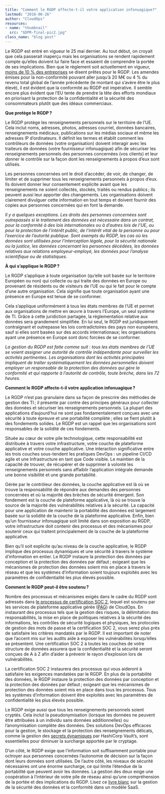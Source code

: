 ```yaml
---
title: "Comment le RGDP affecte-t-il votre application infonuagique?"
lastmod: "2018-06-26"
author: "CloudOps"
resources:
- name: "thumbnail"
  src: "GDPR-final-pic2.jpg"
class_name: "blog post"
---
```


<p>Le RGDP est entré en vigueur le 25 mai dernier. Au tout début, on croyait que cela passerait inaperçu mais les organisations se rendent rapidement compte qu’elles doivent lui faire face et essaient de comprendre la portée de ses implications. Bien que le règlement soit actuellement en vigueur, <a href="http://www.information-age.com/if-youre-still-not-prepared-dont-panic-heres-gdpr-101-123461476/" target="_blank">moins de 10 % des entreprises</a> se disent prêtes pour le RGDP. Les amendes émises pour la non-conformité pouvant aller jusqu’à 20 M€ ou 4 % du revenu total global de l’année précédente (le montant qui s’avère être le plus élevé), il est évident que la conformité au RGDP est impérative. Il semble encore plus évident que l’EU tente de prendre la tête des efforts mondiaux en priorisant la protection de la confidentialité et la sécurité des consommateurs plutôt que des idéaux commerciaux.</p><p><strong>Que protège le RGDP ?</strong></p><p>Le RGDP protège les renseignements personnels sur le territoire de l’UE. Cela inclut noms, adresses, photos, adresses courriel, données bancaires, renseignements médicaux, publications sur les médias sociaux et même les adresses IP d’ordinateurs. Il définit les termes et établit comment les contrôleurs de données (votre organisation) doivent interagir avec les traiteurs de données (votre fournisseur infonuagique) afin de sécuriser les renseignements personnels des personnes concernées (vos clients) et leur donner le contrôle sur la façon dont les renseignements à propos d’eux sont utilisés.</p><p>Les personnes concernées ont le droit d’accéder, de voir, de changer, de limiter et de supprimer tous les renseignements personnels à propos d’eux. Ils doivent donner leur consentement explicite avant que les renseignements ne soient collectés, stockés, traités ou rendus publics ; ils peuvent aussi leur apporter des changements. Les organisations doivent clairement divulguer cette information en tout temps et doivent fournir des copies aux personnes concernées qui en font la demande.</p><p><i>Il y a quelques exceptions. Les droits des personnes concernées sont outrepassés si le traitement des données est nécessaire dans un contrat, pour la conformité à des lois internationales ou à d’autres lois de l’UE, ou pour la protection de l’intérêt public, de l’intérêt vital de la personne ou pour l’exercice de l’autorité publique. Sont exempts du RGDP, les cas où les données sont utilisées pour l’interception légale, pour la sécurité nationale ou la justice, les données concernant les personnes décédées, les données relatives aux relations employeur-employé, les données pour l’analyse scientifique ou de statistiques.</i></p><p><strong>À qui s’applique le RGDP ?</strong></p><p>Le RGDP s’applique à toute organisation (qu’elle soit basée sur le territoire Européen ou non) qui collecte ou qui traite des données en Europe ou provenant de résidents ou de visiteurs de l’UE ou qui le fait pour le compte d’une autre organisation. Cela signifie que toute organisation ayant une présence en Europe est tenue de se conformer.</p><p>Cela s’applique uniformément à tous les états membres de l’UE et permet aux organisations de mettre en œuvre à travers l’Europe, un seul système de TI. Grâce à cette juridiction partagée, la réglementation relative aux données sera grandement simplifiée. En lui seul, le RGDP est juridiquement contraignant et outrepasse les lois contradictoires des pays non européens, sauf si elles sont basées sur des accords internationaux; les organisations ayant une présence en Europe sont donc forcées de se conformer.</p><p><i>La gestion du RGDP est faite comme suit : tous les états membres de l’UE se voient assigner une autorité de contrôle indépendante pour surveiller les activités pertinentes. Les organisations dont les activités principales impliquent de traiter systématiquement les données personnelles doivent employer un responsable de la protection des données qui gère la conformité et qui rapporte à l’autorité de contrôle, toute brèche, dans les 72 heures.</i></p><p><strong>Comment le RGDP affecte-t-il votre application infonuagique ?</strong></p><p>Le RGDP n’est pas granulaire dans sa façon de prescrire des méthodes de gestion des TI ; il présente par contre des principes généraux pour collecter des données et sécuriser les renseignements personnels. La plupart des applications d’aujourd’hui ne sont pas fondamentalement conçues avec une sécurité à toute épreuve et une portabilité complète ; elles se fient plutôt à des fondements solides. Le RGDP est un rappel que les organisations sont responsables de la solidité de ces fondements.</p><p>Située au cœur de votre pile technologique, cette responsabilité est distribuée à travers votre infrastructure, votre couche de plateforme applicative et votre couche applicative. Une interaction significative entre les trois couches sous-tendent les pratiques DevOps : un pipeline CI/CD agile et une Infrastructure en tant que Code visible. Le maintien de la capacité de trouver, de récupérer et de supprimer à volonté les renseignements personnels sans affaiblir l’application intégrale demande une bonne visibilité et une grande portabilité.</p><p>Gérée par le contrôleur des données, la couche applicative est là où se trouve la responsabilité de répondre aux demandes des personnes concernées et où la majorité des brèches de sécurité émergent. Son fondement est la couche de plateforme applicative, là où se trouve la source de la majorité des vulnérabilités relatives à la sécurité. La capacité pour une application de maintenir la portabilité des données est largement basée sur la solidité de la couche de la plateforme applicative. Enfin, bien qu’un fournisseur infonuagique soit limité dans son exposition au RGDP, votre infrastructure doit contenir des processus et des mécanismes pour soutenir ceux qui traitent principalement de la couche de la plateforme applicative.</p><p>Bien qu’il soit explicite qu’au niveau de la couche applicative, le RGDP implique des processus dynamiques et une sécurité à travers le système d’information en entier. Le RGDP instaure la protection des données par conception et la protection des données par défaut ; exigeant que les mécanismes de protection des données soient mis en place à travers le réseau et que les systèmes d’information soient toujours exploités avec les paramètres de confidentialité les plus élevés possible.</p><p><strong>Comment le RGDP peut-il être soutenu ?</strong></p><p>Nombre des processus et mécanismes exigés dans le cadre du RGDP sont adressés dans <a href="https://www.cloudops.com/fr/2018/06/incoherences-de-conformite-commencez-par-soc-2/" target="_blank">le processus de certification SOC 2</a>, lequel est soutenu par les services de plateforme applicative gérée (<a href="https://www.cloudops.com/fr/2018/06/incoherences-de-conformite-commencez-par-soc-2/" target="_blank">PAG</a>) de CloudOps. En instaurant des processus tels que la gestion des risques, la délimitation des responsabilités, la mise en place de politiques relatives à la sécurité des informations, les contrôles de sécurité logiques et physiques, les protocoles de gestion des mots de passe et la certification SOC 2, vous serez plus près de satisfaire les critères mandatés par le RGDP. Il est important de noter que l’accent mis sur les audits aide à exposer les vulnérabilités lorsqu’elles se présentent. Une certification SOC 2 à toutes les couches de votre structure de données assurera que la confidentialité et la sécurité seront conçues de A à Z afin d’aider à prévenir le rayon d’explosion lors de vulnérabilités.</p><p>La certification SOC 2 instaurera des processus qui vous aideront à satisfaire les exigences mandatées par le RGDP. En plus de la portabilité des données, le RGDP instaure la protection des données par conception et la protection des données par défaut ; exigeant que les mécanismes de protection des données soient mis en place dans tous les processus. Tous les systèmes d’information doivent être exploités avec les paramètres de confidentialité les plus élevés possible.</p><p>Le RGDP exige aussi que tous les renseignements personnels soient cryptés. Cela inclut la pseudonymisation (lorsque les données ne peuvent être attribuées à un individu sans données additionnelles) ou l’anonymisation complète des données. Des solutions DevOps efficaces pour la gestion, le stockage et la protection des renseignements délicats, comme la gestion des <a href="https://www.cloudops.com/fr/2018/04/comment-deployer-un-serveur-de-developpement-vault-vers-kubernetes-avec-helm/" target="_blank">secrets dynamiques</a> par HashiCorp Vault’s, sont essentielles pour diminuer la surcharge apportée par le cryptage.</p><p>D’un côté, le RGDP exige que l’information soit suffisamment portable pour octroyer aux personnes concernées l’autonomie de décision sur la façon dont leurs données sont utilisées. De l’autre côté, les niveaux de sécurité nécessaires ont une énorme surcharge, ce qui limite l’étendue de la portabilité que peuvent avoir les données. La gestion des deux exige une coopération à l’intérieur de votre pile de réseau ainsi qu’une compréhension de la portée et des implications du RGDP. Lisez ce <a href="https://info.cloudops.com/saas-make-it-secure-and-affordable" target="_blank">livre blanc</a> sur la gestion de la sécurité des données et la conformité dans un modèle SaaS.</p>